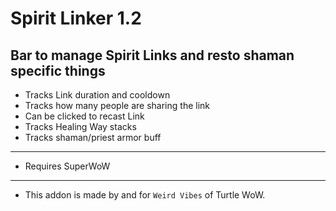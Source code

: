 Spirit Linker 1.2
===

Bar to manage Spirit Links and resto shaman specific things  
------
* Tracks Link duration and cooldown
* Tracks how many people are sharing the link
* Can be clicked to recast Link
* Tracks Healing Way stacks
* Tracks shaman/priest armor buff
___
* Requires SuperWoW  
___
* This addon is made by and for `Weird Vibes` of Turtle WoW.  